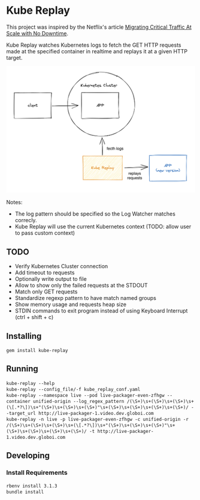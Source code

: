 # Kube Replay

This project was inspired by the Netflix's article [Migrating Critical Traffic At Scale with No Downtime](https://netflixtechblog.com/migrating-critical-traffic-at-scale-with-no-downtime-part-1-ba1c7a1c7835).

Kube Replay watches Kubernetes logs to fetch the GET HTTP requests made at the specified container in realtime and replays it at a given HTTP target.

![](imgs/diagram.png)

Notes:
- The log pattern should be specified so the Log Watcher matches correcly.
- Kube Replay will use the current Kubernetes context (TODO: allow user to pass custom context)

## TODO
- Verify Kubernetes Cluster connection
- Add timeout to requests
- Optionally write output to file
- Allow to show only the failed requests at the STDOUT
- Match only GET requests
- Standardize regexp pattern to have match named groups
- Show memory usage and requests heap size
- STDIN commands to exit program instead of using Keyboard Interrupt (ctrl + shift + c)


## Installing

```
gem install kube-replay
```

## Running

```
kube-replay --help
kube-replay --config_file/-f kube_replay_conf.yaml
kube-replay --namespace live --pod live-packager-even-zfhgw --container unified-origin --log_regex_pattern /(\S+)\s+(\S+)\s+(\S+)\s+(\[.*?\])\s+"(\S+)\s+(\S+)\s+(\S+)"\s+(\S+)\s+(\S+)\s+(\S+)\s+(\S+)/ --target_url http://live-packager-1.video.dev.globoi.com
kube-replay -n live -p live-packager-even-zfhgw -c unified-origin -r /(\S+)\s+(\S+)\s+(\S+)\s+(\[.*?\])\s+"(\S+)\s+(\S+)\s+(\S+)"\s+(\S+)\s+(\S+)\s+(\S+)\s+(\S+)/ -t http://live-packager-1.video.dev.globoi.com
```

## Developing

### Install Requirements
```
rbenv install 3.1.3
bundle install
```
